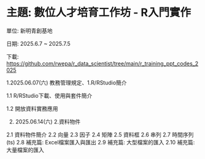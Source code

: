 # 主題: 數位人才培育工作坊 - R入門實作

單位: 新明青創基地

日期: 2025.6.7 ~ 2025.7.5

下載: https://github.com/rwepa/r_data_scientist/tree/main/r_training_ppt_codes_2025

1.2025.06.07(六) 教務管理規定、1.R/RStudio簡介

  1.1 R/RStudio下載、使用與套件簡介
  
  1.2 開放資料實務應用

2. 2025.06.14(六) 2.資料物件

  2.1 資料物件簡介
  2.2 向量
  2.3 因子
  2.4 矩陣
  2.5 資料框
  2.6 串列
  2.7 時間序列 (ts)
  2.8 補充篇: Excel檔案匯入與匯出
  2.9 補充篇: 大型檔案的匯入
  2.10 補充篇: 大量檔案的匯入

